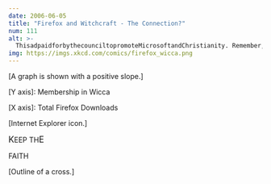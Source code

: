 ```yaml
---
date: 2006-06-05
title: "Firefox and Witchcraft - The Connection?"
num: 111
alt: >-
  ThisadpaidforbythecounciltopromoteMicrosoftandChristianity. Remember, The Bible is Closed Source.
img: https://imgs.xkcd.com/comics/firefox_wicca.png
---
```

[A graph is shown with a positive slope.]

[Y axis]: Membership in Wicca

[X axis]: Total Firefox Downloads

[Internet Explorer icon.]

<big>K</big>EEP TH<big>E</big>

FAITH

[Outline of a cross.]